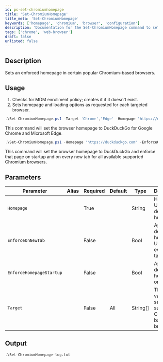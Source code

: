 ```yaml
---
id: ps-set-chromiumhomepage
title: 'Set-ChromiumHomepage'
title_meta: 'Set-ChromiumHomepage'
keywords: ['homepage', 'chromium', 'browser', 'configuration']
description: 'Documentation for the Set-ChromiumHomepage command to set and enforce the homepage in Chromium-based browsers.'
tags: ['chrome', 'web-browser']
draft: false
unlisted: false
---
```


## Description
Sets an enforced homepage in certain popular Chromium-based browsers.

## Usage
1. Checks for MDM enrollment policy; creates it if it doesn't exist.
2. Sets homepage and loading options as requested for each targeted browser.

```powershell
.\Set-ChromiumHomepage.ps1 -Target 'Chrome','Edge' -Homepage 'https://duckduckgo.com'
```
This command will set the browser homepage to DuckDuckGo for Google Chrome and Microsoft Edge.

```powershell
.\Set-ChromiumHomepage.ps1 -Homepage "https://duckduckgo.com" -EnforceOnNewTab -EnforceHomepageStartup
```
This command will set the browser homepage to DuckDuckGo and enforce that page on startup and on every new tab for all available supported Chromium browsers.

## Parameters
| Parameter                     | Alias | Required | Default | Type     | Description                                                       |
|-------------------------------|-------|----------|---------|----------|-------------------------------------------------------------------|
| `Homepage`                    |       | True     |         | String   | Holds the URL to the desired homepage.                            |
| `EnforceOnNewTab`             |       | False    |         | Bool     | Applies the desired homepage URL to every new tab.               |
| `EnforceHomepageStartup`      |       | False    |         | Bool     | Applies the desired homepage on startup.                          |
| `Target`                      |       | False    | All     | String[] | This is a validated set of all supported Chromium-based browsers. |

## Output

    .\Set-ChromiumHomepage-log.txt



